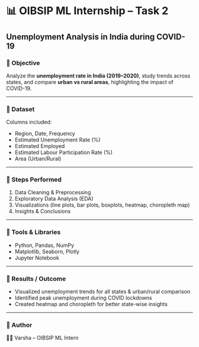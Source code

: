 # 📊 OIBSIP ML Internship – Task 2  
## Unemployment Analysis in India during COVID-19  

### 🔹 Objective  
Analyze the **unemployment rate in India (2019–2020)**, study trends across states, and compare **urban vs rural areas**, highlighting the impact of COVID-19.

---

### 🔹 Dataset  
Columns included:  
- Region, Date, Frequency  
- Estimated Unemployment Rate (%)  
- Estimated Employed  
- Estimated Labour Participation Rate (%)  
- Area (Urban/Rural)  

---

### 🔹 Steps Performed  
1. Data Cleaning & Preprocessing  
2. Exploratory Data Analysis (EDA)  
3. Visualizations (line plots, bar plots, boxplots, heatmap, choropleth map)  
4. Insights & Conclusions  

---

### 🔹 Tools & Libraries  
- Python, Pandas, NumPy  
- Matplotlib, Seaborn, Plotly  
- Jupyter Notebook  

---

### 🔹 Results / Outcome  
- Visualized unemployment trends for all states & urban/rural comparison  
- Identified peak unemployment during COVID lockdowns  
- Created heatmap and choropleth for better state-wise insights  

---

### 🔹 Author  
👩‍💻 Varsha – OIBSIP ML Intern
